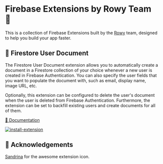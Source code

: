 # Firebase Extensions by Rowy Team 💜

This is a collection of Firebase Extensions built by the [Rowy](https://www.rowy.io/?ref=firebase-extensions) team, designed to help you build your app faster.

## 📝 Firestore User Document

The Firestore User Document extension allows you to automatically create a document in a Firestore collection of your choice whenever a new user is created in Firebase Authentication. You can also specify the user fields that you want to populate the document with, such as email, display name, image URL, etc.

Optionally, this extension can be configured to delete the user's document when the user is deleted from Firebase Authentication. Furthermore, the extension can be set to backfill existing users and create documents for all of them.

[👀 Documentation](https://github.com/rowyio/firebase-extensions/tree/main/firestore-user-document)

[![install-extension](https://user-images.githubusercontent.com/35961879/201528504-4e99bfc7-8691-4151-b63d-0511097d7c18.png)](https://console.firebase.google.com/project/_/extensions/install?ref=rowy/firestore-user-document)

## 🙏 Acknowledgements

[Sandrina](https://sandrina.framer.website) for the awesome extension icon.
